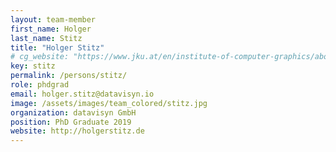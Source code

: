 ```yaml
---
layout: team-member
first_name: Holger
last_name: Stitz
title: "Holger Stitz"
# cg_website: "https://www.jku.at/en/institute-of-computer-graphics/about-us/team/holger-stitz/" #remove to show person directly on data-vis page
key: stitz
permalink: /persons/stitz/
role: phdgrad
email: holger.stitz@datavisyn.io
image: /assets/images/team_colored/stitz.jpg
organization: datavisyn GmbH
position: PhD Graduate 2019
website: http://holgerstitz.de
---
```

